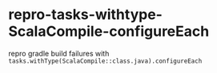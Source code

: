 # repro-tasks-withtype-ScalaCompile-configureEach
repro gradle build failures with `tasks.withType(ScalaCompile::class.java).configureEach`
